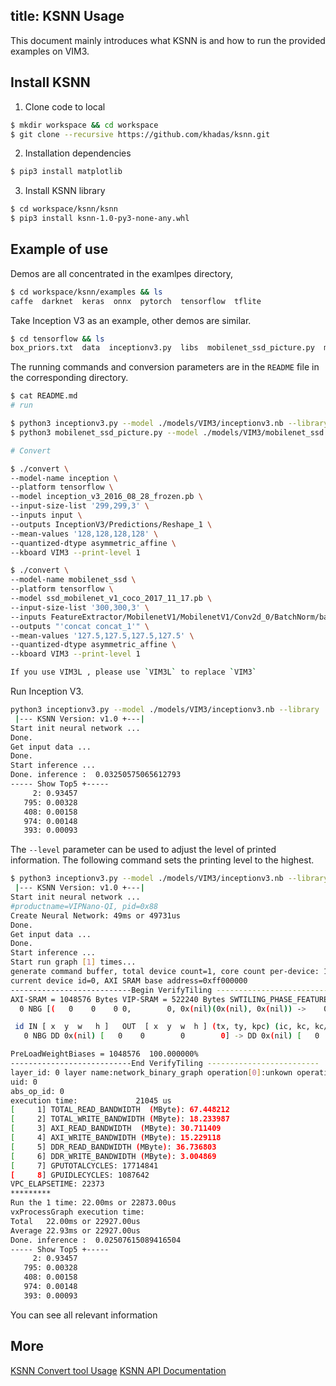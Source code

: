 title: KSNN Usage
---

This document mainly introduces what KSNN is and how to run the provided examples on VIM3.

## Install KSNN

1. Clone code to local

```sh
$ mkdir workspace && cd workspace
$ git clone --recursive https://github.com/khadas/ksnn.git
```

2. Installation dependencies

```sh
$ pip3 install matplotlib
```

3. Install KSNN library

```sh
$ cd workspace/ksnn/ksnn
$ pip3 install ksnn-1.0-py3-none-any.whl
```

## Example of use

Demos are all concentrated in the examlpes directory,

```sh
$ cd workspace/ksnn/examples && ls
caffe  darknet  keras  onnx  pytorch  tensorflow  tflite
```

Take Inception V3 as an example, other demos are similar.

```sh
$ cd tensorflow && ls
box_priors.txt  data  inceptionv3.py  libs  mobilenet_ssd_picture.py  models  README.md
```

The running commands and conversion parameters are in the `README` file in the corresponding directory.

```sh
$ cat README.md 
# run

$ python3 inceptionv3.py --model ./models/VIM3/inceptionv3.nb --library ./libs/libnn_inceptionv3.so --picture ./data/goldfish_299x299.jpg --level 0
$ python3 mobilenet_ssd_picture.py --model ./models/VIM3/mobilenet_ssd.nb --library ./libs/libnn_mobilenet_ssd.so --picture data/1080p.bmp --level 0

# Convert

$ ./convert \
--model-name inception \
--platform tensorflow \
--model inception_v3_2016_08_28_frozen.pb \
--input-size-list '299,299,3' \
--inputs input \
--outputs InceptionV3/Predictions/Reshape_1 \
--mean-values '128,128,128,128' \
--quantized-dtype asymmetric_affine \
--kboard VIM3 --print-level 1

$ ./convert \
--model-name mobilenet_ssd \
--platform tensorflow \
--model ssd_mobilenet_v1_coco_2017_11_17.pb \
--input-size-list '300,300,3' \
--inputs FeatureExtractor/MobilenetV1/MobilenetV1/Conv2d_0/BatchNorm/batchnorm/mul_1 \
--outputs "'concat concat_1'" \
--mean-values '127.5,127.5,127.5,127.5' \
--quantized-dtype asymmetric_affine \
--kboard VIM3 --print-level 1

If you use VIM3L , please use `VIM3L` to replace `VIM3`

```

Run Inception V3.

```sh
python3 inceptionv3.py --model ./models/VIM3/inceptionv3.nb --library ./libs/libnn_inceptionv3.so --picture ./data/goldfish_299x299.jpg --level 0
 |--- KSNN Version: v1.0 +---|
Start init neural network ...
Done.
Get input data ...
Done.
Start inference ...
Done. inference :  0.03250575065612793
----- Show Top5 +-----
     2: 0.93457
   795: 0.00328
   408: 0.00158
   974: 0.00148
   393: 0.00093
```

The `--level` parameter can be used to adjust the level of printed information. The following command sets the printing level to the highest.

```sh
$ python3 inceptionv3.py --model ./models/VIM3/inceptionv3.nb --library ./libs/libnn_inceptionv3.so --picture ./data/goldfish_299x299.jpg --level 2
 |--- KSNN Version: v1.0 +---| 
Start init neural network ...
#productname=VIPNano-QI, pid=0x88
Create Neural Network: 49ms or 49731us
Done.
Get input data ...
Done.
Start inference ...
Start run graph [1] times...
generate command buffer, total device count=1, core count per-device: 1, 
current device id=0, AXI SRAM base address=0xff000000
---------------------------Begin VerifyTiling -------------------------
AXI-SRAM = 1048576 Bytes VIP-SRAM = 522240 Bytes SWTILING_PHASE_FEATURES[1, 1, 0]
  0 NBG [(   0    0    0 0,        0, 0x(nil)(0x(nil), 0x(nil)) ->    0    0    0 0,        0, 0x(nil)(0x(nil), 0x0x7f00000000)) k(0 0    0,        0) pad(0 0) pool(0 0, 0 0)]

 id IN [ x  y  w   h ]   OUT  [ x  y  w  h ] (tx, ty, kpc) (ic, kc, kc/ks, ks/eks, kernel_type)
   0 NBG DD 0x(nil) [   0    0        0        0] -> DD 0x(nil) [   0    0        0        0] (  0,   0,   0) (       0,        0, 0.000000%, 0.000000%, NONE)

PreLoadWeightBiases = 1048576  100.000000%
---------------------------End VerifyTiling -------------------------
layer_id: 0 layer name:network_binary_graph operation[0]:unkown operation type target:unkown operation target.
uid: 0
abs_op_id: 0
execution time:             21045 us
[     1] TOTAL_READ_BANDWIDTH  (MByte): 67.448212
[     2] TOTAL_WRITE_BANDWIDTH (MByte): 18.233987
[     3] AXI_READ_BANDWIDTH  (MByte): 30.711409
[     4] AXI_WRITE_BANDWIDTH (MByte): 15.229118
[     5] DDR_READ_BANDWIDTH (MByte): 36.736803
[     6] DDR_WRITE_BANDWIDTH (MByte): 3.004869
[     7] GPUTOTALCYCLES: 17714841
[     8] GPUIDLECYCLES: 1087642
VPC_ELAPSETIME: 22373
*********
Run the 1 time: 22.00ms or 22873.00us
vxProcessGraph execution time:
Total   22.00ms or 22927.00us
Average 22.93ms or 22927.00us
Done. inference :  0.02507615089416504
----- Show Top5 +-----
     2: 0.93457
   795: 0.00328
   408: 0.00158
   974: 0.00148
   393: 0.00093

```

You can see all relevant information

## More

[KSNN Convert tool Usage](./KSNNConvert.html)
[KSNN API Documentation](./KSNNAPI.html)
